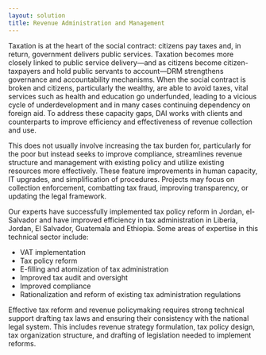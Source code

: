 ```yaml
---
layout: solution
title: Revenue Administration and Management
---
```


Taxation is at the heart of the social contract: citizens pay taxes and, in return, government delivers public services. Taxation becomes more closely linked to public service delivery—and as citizens become citizen-taxpayers and hold public servants to account—DRM strengthens governance and accountability mechanisms. When the social contract is broken and citizens, particularly the wealthy, are able to avoid taxes, vital services such as health and education go underfunded, leading to a vicious cycle of underdevelopment and in many cases continuing dependency on foreign aid. To address these capacity gaps, DAI works with clients and counterparts to improve efficiency and effectiveness of revenue collection and use. 

<script id="infogram_0_e_filing_soars_in_philippines_fueling_tax_revenue_growth" title="E-Filing Soars in Philippines, Fueling Tax-Revenue Growth" src="//e.infogr.am/js/dist/embed.js?aeO" type="text/javascript"></script>

This does not usually involve increasing the tax burden for, particularly for the poor but instead seeks to improve compliance, streamlines revenue structure and management with existing policy and utilize existing resources more effectively. These feature improvements in human capacity, IT upgrades, and simplification of procedures. Projects may focus on collection enforcement, combatting tax fraud, improving transparency, or updating the legal framework.

Our experts have successfully implemented tax policy reform in Jordan, el-Salvador and have improved efficiency in tax administration in Liberia, Jordan, El Salvador, Guatemala and Ethiopia. Some areas of expertise in this technical sector include: 

* VAT implementation
* Tax policy reform
* E-filling and atomization of tax administration
* Improved tax audit and oversight 
* Improved compliance 
* Rationalization and reform of existing tax administration regulations

Effective tax reform and revenue policymaking requires strong technical support drafting tax laws and ensuring their consistency with the national legal system. This includes revenue strategy formulation, tax policy design, tax organization structure, and drafting of legislation needed to implement reforms. 
